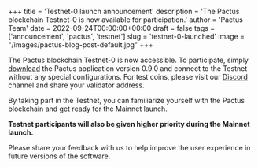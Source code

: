 +++
title = 'Testnet-0 launch announcement'
description = 'The Pactus blockchain Testnet-0 is now available for participation.'
author = 'Pactus Team'
date = 2022-09-24T00:00:00+00:00
draft = false
tags = ['announcement', 'pactus', 'testnet']
slug = 'testnet-0-launched'
image = "/images/pactus-blog-post-default.jpg"
+++

The Pactus blockchain Testnet-0 is now accessible.
To participate, simply [download](/download) the Pactus application version 0.9.0 and
connect to the Testnet without any special configurations.
For test coins, please visit our [Discord](https://discord.gg/H5vZkNnXCu) channel and share your validator address.

By taking part in the Testnet, you can familiarize yourself with the Pactus blockchain and
get ready for the Mainnet launch.

**Testnet participants will also be given higher priority during the Mainnet launch.**

Please share your feedback with us to help improve the user experience in future versions of the software.
